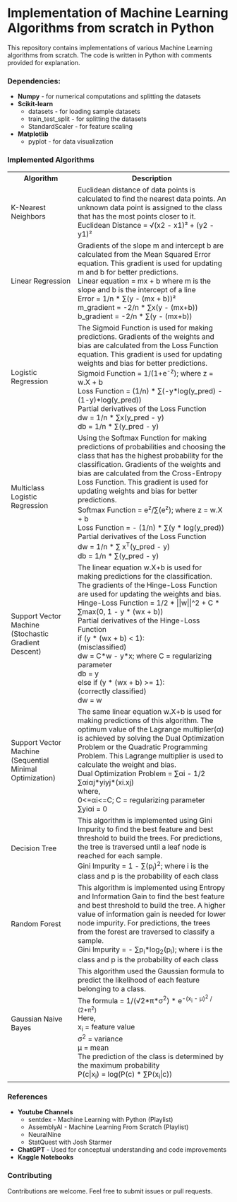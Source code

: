 <h1>Implementation of Machine Learning Algorithms from scratch in Python</h1>

<p>This repository contains implementations of various Machine Learning algorithms from scratch. The code is written in Python with comments provided for explanation.</p>

<h3>Dependencies:</h3>
<ul>
  <li><b>Numpy</b> - for numerical computations and splitting the datasets</li>
  <li><b>Scikit-learn</b>
    <ul>
      <li>datasets - for loading sample datasets</li>
      <li>train_test_split - for splitting the datasets</li>
      <li>StandardScaler - for feature scaling</li>
    </ul>  
  </li>
  <li><b>Matplotlib</b> 
    <ul>
      <li>pyplot - for data visualization</li>
    </ul>  
  </li>
</ul>

<h3>Implemented Algorithms</h3>
<table>
  <tr>
    <th><b>Algorithm</b></th>
    <th><b>Description</b></th>
  </tr>
  <tr>
    <td>K-Nearest Neighbors</td>
    <td>
      Euclidean distance of data points is calculated to find the nearest data points. An unknown data point is assigned to the class that has the most points closer to it. <br>
      Euclidean Distance = √(x2 - x1)² + (y2 - y1)²<br>
    </td>
  </tr>
  <tr>
    <td>Linear Regression</td>
    <td>
      Gradients of the slope m and intercept b are calculated from the Mean Squared Error equation. This gradient is used for updating m and b for better predictions. <br>
      Linear equation = mx + b where m is the slope and b is the intercept of a line<br>
      Error = 1/n * ∑(y - (mx + b))²<br>
      m_gradient = -2/n * ∑x(y - (mx+b))<br>
      b_gradient = -2/n * ∑(y - (mx+b))<br>
    </td>
  </tr>
  <tr>
    <td>Logistic Regression</td>
    <td>
      The Sigmoid Function is used for making predictions. Gradients of the weights and bias are calculated from the Loss Function equation. This gradient is used for updating weights and bias for better predictions. <br>
      Sigmoid Function = 1/(1+e<sup>-z</sup>); where z = w.X + b <br>
      Loss Function = (1/n) * ∑(-y*log(y_pred) - (1-y)*log(y_pred))<br>
      Partial derivatives of the Loss Function<br>
      dw = 1/n * ∑x(y_pred - y)<br>
      db = 1/n * ∑(y_pred - y)<br>
    </td>
  </tr>
  <tr>
    <td>Multiclass Logistic Regression</td>
    <td>
      Using the Softmax Function for making predictions of probabilities and choosing the class that has the highest probability for the classification. Gradients of the weights and bias are calculated from the Cross-Entropy Loss Function. This gradient is used for updating weights and bias for better predictions. <br>
      Softmax Function = e<sup>z</sup>/∑(e<sup>z</sup>); where z = w.X + b <br>
      Loss Function = - (1/n) * ∑(y * log(y_pred))<br>
      Partial derivatives of the Loss Function<br>
      dw = 1/n * ∑ x<sup>T</sup>(y_pred - y)<br>
      db = 1/n * ∑(y_pred - y)<br>
    </td>
  </tr>
  <tr>
    <td>Support Vector Machine (Stochastic Gradient Descent)</td>
    <td>
      The linear equation w.X+b is used for making predictions for the classification. The gradients of the Hinge-Loss Function are used for updating the weights and bias.<br>
      Hinge-Loss Function = 1/2 * ||w||^2 + C * ∑max(0, 1 - y * (wx + b))<br>
      Partial derivatives of the Hinge-Loss Function<br>
      if (y * (wx + b) < 1): <br>
      (misclassified) <br>
      dw = C*w - y*x; where C = regularizing parameter<br>
      db = y<br>
      else if (y * (wx + b) >= 1): <br>
      (correctly classified) <br>
      dw = w
    </td>
  </tr>
  <tr>
    <td>Support Vector Machine (Sequential Minimal Optimization)</td>
    <td>
      The same linear equation w.X+b is used for making predictions of this algorithm. The optimum value of the Lagrange multiplier(α) is achieved by solving the Dual Optimization Problem or the Quadratic Programming Problem. This Lagrange multiplier is used to calculate the weight and bias.<br>
      Dual Optimization Problem = ∑αi - 1/2 ∑αiαj*yiyj*(xi.xj)<br>
      where,<br>
      0<=αi<=C; C = regularizing parameter <br>
      ∑yiαi = 0
    </td>
  </tr>
  <tr>
    <td>Decision Tree</td>
    <td>
      This algorithm is implemented using Gini Impurity to find the best feature and best threshold to build the trees. For predictions, the tree is traversed until a leaf node is reached for each sample.<br>
      Gini Impurity = 1 - ∑(p<sub>i</sub>)<sup>2</sup>; where i is the class and p is the probability of each class
    </td>
  </tr>
  <tr>
    <td>Random Forest</td>
    <td>
      This algorithm is implemented using Entropy and Information Gain to find the best feature and best threshold to build the tree. A higher value of information gain is needed for lower node impurity. For predictions, the trees from the forest are traversed to classify a sample.<br>
      Gini Impurity = - ∑p<sub>i</sub>*log<sub>2</sub>(p<sub>i</sub>); where i is the class and p is the probability of each class
    </td>
  </tr>
  <tr>
    <td>Gaussian Naive Bayes</td>
    <td>
      This algorithm used the Gaussian formula to predict the likelihood of each feature belonging to a class. <br>
      The formula = 1/(√2*π*σ<sup>2</sup>) * e<sup>-(x<sub>i</sub> - μ)<sup>2</sup> / (2*π<sup>2</sup>)</sup>
      <br>Here, 
      <br>x<sub>i</sub> = feature value 
      <br>σ<sup>2</sup> = variance
      <br>μ = mean
      <br>The prediction of the class is determined by the maximum probability<br>
      P(c|x<sub>i</sub>) = log(P(c) * ∑P(x<sub>i</sub>|c))
    </td>
  </tr>
</table>

<h3>References</h3>
<ul>
  <li><b>Youtube Channels</b>
    <ul>
      <li>sentdex - Machine Learning with Python (Playlist)</li>
      <li>AssemblyAI - Machine Learning From Scratch (Playlist)</li>
      <li>NeuralNine</li>
      <li>StatQuest with Josh Starmer</li>
    </ul>
  </li>
  <li><b>ChatGPT</b> - Used for conceptual understanding and code improvements</li>
  <li><b>Kaggle Notebooks</b></li>
</ul>

<h3>Contributing</h3>
Contributions are welcome. Feel free to submit issues or pull requests.







